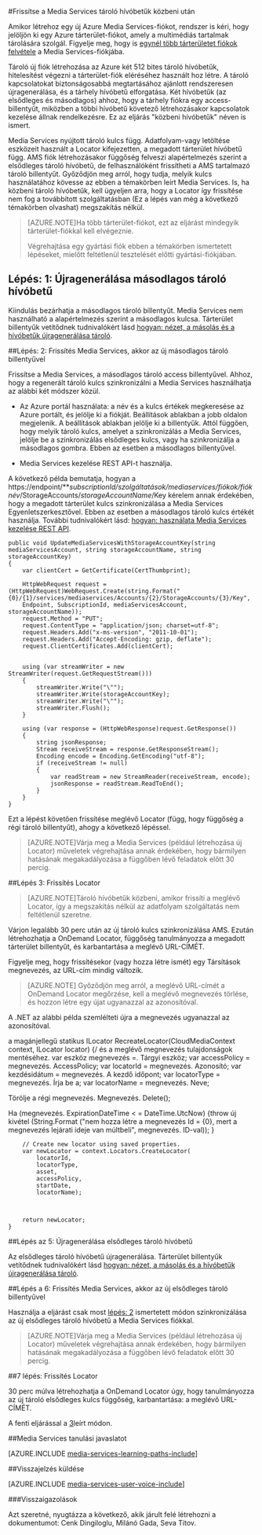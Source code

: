 <properties 
    pageTitle="Media Services frissítése után tároló hívóbetűk közbeni |} Microsoft Azure" 
    description="Ez a cikk ad útmutatást a Media Services frissítése után tároló hívóbetűk közbeni." 
    services="media-services" 
    documentationCenter="" 
    authors="Juliako"
    manager="erikre" 
    editor=""/>

<tags 
    ms.service="media-services" 
    ms.workload="media" 
    ms.tgt_pltfrm="na" 
    ms.devlang="na" 
    ms.topic="article" 
    ms.date="09/26/2016" 
    ms.author="milangada;cenkdin;juliako"/>

#<a name="update-media-services-after-rolling-storage-access-keys"></a>Frissítse a Media Services tároló hívóbetűk közbeni után

Amikor létrehoz egy új Azure Media Services-fiókot, rendszer is kéri, hogy jelöljön ki egy Azure tárterület-fiókot, amely a multimédiás tartalmak tárolására szolgál. Figyelje meg, hogy is [egynél több tárterületet fiókok felvétele](meda-services-managing-multiple-storage-accounts.md) a Media Services-fiókjába.

Tároló új fiók létrehozása az Azure két 512 bites tároló hívóbetűk, hitelesítést végezni a tárterület-fiók eléréséhez használt hoz létre. A tároló kapcsolatokat biztonságosabbá megtartásához ajánlott rendszeresen újragenerálása, és a tárhely hívóbetű elforgatása. Két hívóbetűk (az elsődleges és másodlagos) ahhoz, hogy a tárhely fiókra egy access-billentyűt, miközben a többi hívóbetű követező létrehozásakor kapcsolatok kezelése állnak rendelkezésre. Ez az eljárás "közbeni hívóbetűk" néven is ismert.

Media Services nyújtott tároló kulcs függ. Adatfolyam-vagy letöltése eszközeit használt a Locator kifejezetten, a megadott tárterület hívóbetű függ. AMS fiók létrehozásakor függőség felveszi alapértelmezés szerint a elsődleges tároló hívóbetű, de felhasználóként frissítheti a AMS tartalmazó tároló billentyűt. Győződjön meg arról, hogy tudja, melyik kulcs használatához kövesse az ebben a témakörben leírt Media Services. Is, ha közbeni tároló hívóbetűk, kell ügyeljen arra, hogy a Locator így frissítése nem fog a továbbított szolgáltatásban (Ez a lépés van még a következő témakörben olvashat) megszakítás nélkül.

>[AZURE.NOTE]Ha több tárterület-fiókot, ezt az eljárást mindegyik tárterület-fiókkal kell elvégeznie.
>
>Végrehajtása egy gyártási fiók ebben a témakörben ismertetett lépéseket, mielőtt feltétlenül tesztelését előtti gyártási-fiókjában.


## <a name="step-1-regenerate-secondary-storage-access-key"></a>Lépés: 1: Újragenerálása másodlagos tároló hívóbetű

Kiindulás bezárhatja a másodlagos tároló billentyűt. Media Services nem használható a alapértelmezés szerint a másodlagos kulcsa.  Tárterület billentyűk vetítődnek tudnivalókért lásd [hogyan: nézet, a másolás és a hívóbetűk újragenerálása tároló](../storage-create-storage-account.md#view-copy-and-regenerate-storage-access-keys).
  
##<a id="step2"></a>Lépés: 2: Frissítés Media Services, akkor az új másodlagos tároló billentyűvel

Frissítse a Media Services, a másodlagos tároló access billentyűvel. Ahhoz, hogy a regenerált tároló kulcs szinkronizálni a Media Services használhatja az alábbi két módszer közül.

- Az Azure portál használata: a név és a kulcs értékek megkeresése az Azure portált, és jelölje ki a fiókját. Beállítások ablakban a jobb oldalon megjelenik. A beállítások ablakban jelölje ki a billentyűk. Attól függően, hogy melyik tároló kulcs, amelyet a szinkronizálás a Media Services, jelölje be a szinkronizálás elsődleges kulcs, vagy ha szinkronizálja a másodlagos gombra. Ebben az esetben a másodlagos billentyűvel.

- Media Services kezelése REST API-t használja.

A következő példa bemutatja, hogyan a https://endpoint/***subscriptionId/szolgáltatások/mediaservices/fiókok/fióknév*/StorageAccounts/*storageAccountName*/Key kérelem annak érdekében, hogy a megadott tárterület kulcs szinkronizálása a Media Services Egyenletszerkesztővel. Ebben az esetben a másodlagos tároló kulcs értékét használja. További tudnivalókért lásd: [hogyan: használata Media Services kezelése REST API](http://msdn.microsoft.com/library/azure/dn167656.aspx).
    
    public void UpdateMediaServicesWithStorageAccountKey(string mediaServicesAccount, string storageAccountName, string storageAccountKey)
    {
        var clientCert = GetCertificate(CertThumbprint);
        
        HttpWebRequest request = (HttpWebRequest)WebRequest.Create(string.Format("{0}/{1}/services/mediaservices/Accounts/{2}/StorageAccounts/{3}/Key",
        Endpoint, SubscriptionId, mediaServicesAccount, storageAccountName));
        request.Method = "PUT";
        request.ContentType = "application/json; charset=utf-8";
        request.Headers.Add("x-ms-version", "2011-10-01");
        request.Headers.Add("Accept-Encoding: gzip, deflate");
        request.ClientCertificates.Add(clientCert);
        
        
        using (var streamWriter = new StreamWriter(request.GetRequestStream()))
        {
            streamWriter.Write("\"");
            streamWriter.Write(storageAccountKey);
            streamWriter.Write("\"");
            streamWriter.Flush();
        }
        
        using (var response = (HttpWebResponse)request.GetResponse())
        {
            string jsonResponse;
            Stream receiveStream = response.GetResponseStream();
            Encoding encode = Encoding.GetEncoding("utf-8");
            if (receiveStream != null)
            {
                var readStream = new StreamReader(receiveStream, encode);
                jsonResponse = readStream.ReadToEnd();
            }
        }
    }

Ezt a lépést követően frissítése meglévő Locator (függ, hogy függőség a régi tároló billentyűt), ahogy a következő lépéssel.

>[AZURE.NOTE]Várja meg a Media Services (például létrehozása új Locator) műveletek végrehajtása annak érdekében, hogy bármilyen hatásának megakadályozása a függőben lévő feladatok előtt 30 percig.

##<a name="step-3-update-locators"></a>Lépés 3: Frissítés Locator

>[AZURE.NOTE]Tároló hívóbetűk közbeni, amikor frissíti a meglévő Locator, így a megszakítás nélkül az adatfolyam szolgáltatás nem feltétlenül szeretne.

Várjon legalább 30 perc után az új tároló kulcs szinkronizálása AMS. Ezután létrehozhatja a OnDemand Locator, függőség tanulmányozza a megadott tárterület billentyűt, és karbantartása a meglévő URL-CÍMÉT.

Figyelje meg, hogy frissítésekor (vagy hozza létre ismét) egy Társítások megnevezés, az URL-cím mindig változik.

>[AZURE.NOTE] Győződjön meg arról, a meglévő URL-címét a OnDemand Locator megőrzése, kell a meglévő megnevezés törlése, és hozzon létre egy újat ugyanazzal az azonosítóval.

A .NET az alábbi példa szemlélteti újra a megnevezés ugyanazzal az azonosítóval.

a magánjellegű statikus ILocator RecreateLocator(CloudMediaContext context, ILocator locator) {/ és a meglévő megnevezés tulajdonságok mentéséhez.
var eszköz megnevezés =. Tárgyi eszköz; var accessPolicy = megnevezés. AccessPolicy; var locatorId = megnevezés. Azonosító; var kezdésidátum = megnevezés. A kezdő időpont; var locatorType = megnevezés. Írja be a; var locatorName = megnevezés. Neve;

Törölje a régi megnevezés.
Megnevezés. Delete();

Ha (megnevezés. ExpirationDateTime < = DateTime.UtcNow) {throw új kivétel (String.Format ("nem hozza létre a megnevezés Id = {0}, mert a megnevezés lejárati ideje van múltbeli", megnevezés. ID-val)); }
    
        // Create new locator using saved properties.
        var newLocator = context.Locators.CreateLocator(
            locatorId,
            locatorType,
            asset,
            accessPolicy,
            startDate,
            locatorName);
    
    
    
        return newLocator;
    }


##<a name="step-5-regenerate--primary-storage-access-key"></a>Lépés az 5: Újragenerálása elsődleges tároló hívóbetű

Az elsődleges tároló hívóbetű újragenerálása. Tárterület billentyűk vetítődnek tudnivalókért lásd [hogyan: nézet, a másolás és a hívóbetűk újragenerálása tároló](../storage-create-storage-account.md#view-copy-and-regenerate-storage-access-keys).

##<a name="step-6-update-media-services-to-use-the-new-primary-storage-key"></a>Lépés a 6: Frissítés Media Services, akkor az új elsődleges tároló billentyűvel
    
Használja a eljárást csak most [lépés: 2](media-services-roll-storage-access-keys.md#step2) ismertetett módon szinkronizálása az új elsődleges tároló hívóbetű a Media Services fiókkal.

>[AZURE.NOTE]Várja meg a Media Services (például létrehozása új Locator) műveletek végrehajtása annak érdekében, hogy bármilyen hatásának megakadályozása a függőben lévő feladatok előtt 30 percig.

##<a name="step-7-update-locators"></a>7 lépés: Frissítés Locator  

30 perc múlva létrehozhatja a OnDemand Locator úgy, hogy tanulmányozza az új tároló elsődleges kulcs függőség, karbantartása: a meglévő URL-CÍMÉT.

A fenti eljárással a [3](media-services-roll-storage-access-keys.md#step-3-update-locators)leírt módon.


##<a name="media-services-learning-paths"></a>Media Services tanulási javaslatot

[AZURE.INCLUDE [media-services-learning-paths-include](../../includes/media-services-learning-paths-include.md)]

##<a name="provide-feedback"></a>Visszajelzés küldése

[AZURE.INCLUDE [media-services-user-voice-include](../../includes/media-services-user-voice-include.md)]



###<a name="acknowledgments"></a>Visszaigazolások 

Azt szeretné, nyugtázza a következő, akik járult felé létrehozni a dokumentumot: Cenk Dingiloglu, Milánó Gada, Seva Titov.
